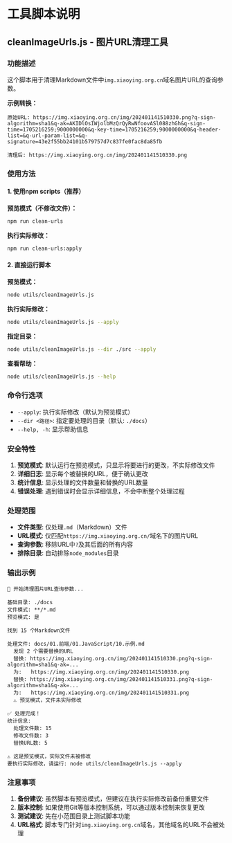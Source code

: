 # 工具脚本说明

## cleanImageUrls.js - 图片URL清理工具

### 功能描述
这个脚本用于清理Markdown文件中`img.xiaoying.org.cn`域名图片URL的查询参数。

**示例转换：**
```
原始URL: https://img.xiaoying.org.cn/img/202401141510330.png?q-sign-algorithm=sha1&q-ak=AKIDlOsIWjolbMzQrQyRwNfoovASl088zhGh&q-sign-time=1705216259;9000000000&q-key-time=1705216259;9000000000&q-header-list=&q-url-param-list=&q-signature=43e2f55bb24101b579757d7c837fe0fac8da85fb

清理后: https://img.xiaoying.org.cn/img/202401141510330.png
```

### 使用方法

#### 1. 使用npm scripts（推荐）

**预览模式（不修改文件）：**
```bash
npm run clean-urls
```

**执行实际修改：**
```bash
npm run clean-urls:apply
```

#### 2. 直接运行脚本

**预览模式：**
```bash
node utils/cleanImageUrls.js
```

**执行实际修改：**
```bash
node utils/cleanImageUrls.js --apply
```

**指定目录：**
```bash
node utils/cleanImageUrls.js --dir ./src --apply
```

**查看帮助：**
```bash
node utils/cleanImageUrls.js --help
```

### 命令行选项

- `--apply`: 执行实际修改（默认为预览模式）
- `--dir <路径>`: 指定要处理的目录（默认: `./docs`）
- `--help, -h`: 显示帮助信息

### 安全特性

1. **预览模式**: 默认运行在预览模式，只显示将要进行的更改，不实际修改文件
2. **详细日志**: 显示每个被替换的URL，便于确认更改
3. **统计信息**: 显示处理的文件数量和替换的URL数量
4. **错误处理**: 遇到错误时会显示详细信息，不会中断整个处理过程

### 处理范围

- **文件类型**: 仅处理`.md`（Markdown）文件
- **URL模式**: 仅匹配`https://img.xiaoying.org.cn/`域名下的图片URL
- **查询参数**: 移除URL中`?`及其后面的所有内容
- **排除目录**: 自动排除`node_modules`目录

### 输出示例

```
🚀 开始清理图片URL查询参数...

基础目录: ./docs
文件模式: **/*.md
预览模式: 是

找到 15 个Markdown文件

处理文件: docs/01.前端/01.JavaScript/10.示例.md
  发现 2 个需要替换的URL
  替换: https://img.xiaoying.org.cn/img/202401141510330.png?q-sign-algorithm=sha1&q-ak=...
  为:   https://img.xiaoying.org.cn/img/202401141510330.png
  替换: https://img.xiaoying.org.cn/img/202401141510331.png?q-sign-algorithm=sha1&q-ak=...
  为:   https://img.xiaoying.org.cn/img/202401141510331.png
  ⚠ 预览模式，文件未实际修改

✅ 处理完成！
统计信息:
  处理文件数: 15
  修改文件数: 3
  替换URL数: 5

⚠ 这是预览模式，实际文件未被修改
要执行实际修改，请运行: node utils/cleanImageUrls.js --apply
```

### 注意事项

1. **备份建议**: 虽然脚本有预览模式，但建议在执行实际修改前备份重要文件
2. **版本控制**: 如果使用Git等版本控制系统，可以通过版本控制来恢复更改
3. **测试建议**: 先在小范围目录上测试脚本功能
4. **URL格式**: 脚本专门针对`img.xiaoying.org.cn`域名，其他域名的URL不会被处理
